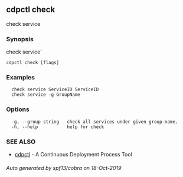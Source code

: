 ## cdpctl check

check service

### Synopsis

check service'

```
cdpctl check [flags]
```

### Examples

```
  check service ServiceID ServiceID
  check service -g GroupName
```

### Options

```
  -g, --group string   check all services under given group-name.
  -h, --help           help for check
```

### SEE ALSO

* [cdpctl](cdpctl.md)	 - A Continuous Deployment Process Tool

###### Auto generated by spf13/cobra on 18-Oct-2019
